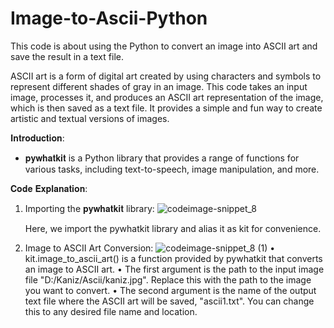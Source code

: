 # Image-to-Ascii-Python
This code is about using the Python to convert an image into ASCII art and save the result in a text file.

ASCII art is a form of digital art created by using characters and symbols to represent different shades of gray in an image. This code takes an input image, processes it, and produces an ASCII art representation of the image, which is then saved as a text file. It provides a simple and fun way to create artistic and textual versions of images.

𝐈𝐧𝐭𝐫𝐨𝐝𝐮𝐜𝐭𝐢𝐨𝐧:
- 𝐩𝐲𝐰𝐡𝐚𝐭𝐤𝐢𝐭 is a Python library that provides a range of functions for various tasks, including text-to-speech, image manipulation, and more.

𝐂𝐨𝐝𝐞 𝐄𝐱𝐩𝐥𝐚𝐧𝐚𝐭𝐢𝐨𝐧:

1. Importing the 𝐩𝐲𝐰𝐡𝐚𝐭𝐤𝐢𝐭 library:
   ![codeimage-snippet_8](https://github.com/kaniz-codes/Image-to-Ascii-Python/assets/138873297/3c50aaa8-0567-474a-8596-af0146109fa0)

   Here, we import the pywhatkit library and alias it as kit for convenience.

2. Image to ASCII Art Conversion:
   ![codeimage-snippet_8 (1)](https://github.com/kaniz-codes/Image-to-Ascii-Python/assets/138873297/99f7b4a2-bc0a-4a42-b74b-d561f5c78341)
  • kit.image_to_ascii_art() is a function provided by pywhatkit that converts an image to ASCII art.
  • The first argument is the path to the input image file "D:/Kaniz/Ascii/kaniz.jpg". Replace this with the path to the image you want to convert.
  • The second argument is the name of the output text file where the ASCII art will be saved, "ascii1.txt". You can change this to any desired file name and location.
